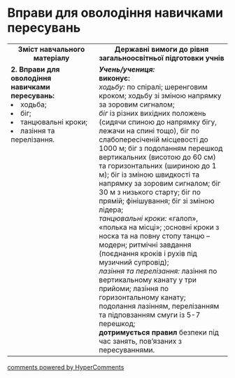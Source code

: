 <div id="hypercomments_widget" class="js-hypercomments-widget invisible"></div>

# Вправи для оволодіння навичками пересувань

<table>
  <tr>
    <td width="40%" align="center"><b>Зміст навчального матеріалу</b></td>
    <td width="60%" align="center"><b>Державні вимоги до рівня загальноосвітньої підготовки учнів</b></td>
  </tr>
  <tr>
<td width="40%" style="vertical-align:top !important;">
<b>2. Вправи для оволодіння навичками пересувань:</b><br>
<li>ходьба;</li> 
<li>біг;</li>
<li>танцювальні кроки;</li>
<li>лазіння та перелізання.</li>
</td> 
<td width="60%" style="vertical-align:top !important;">
<i><b>Учень/учениця:</b></i><br>
<b>виконує:</b><br>
<i>ходьбу:</i> по спіралі; шеренговим кроком; ходьбу зі зміною напрямку за зоровим сигналом;<br>
<i>біг</i> із різних вихідних положень (сидячи спиною до напрямку бігу, лежачи на спині тощо), біг по слабопересіченій місцевості до 1000 м; біг з подоланням перешкод вертикальних (висотою до 60 см) та горизонтальних (шириною до 1 м); біг із зміною швидкості та напрямку за зоровим сигналом; біг 30 м з низького старту; біг по прямій; фінішування; біг зі зміною лідера;<br>
<i>танцювальні кроки:</i> «галоп», «полька на місці»; ;основні кроки з носка та на повну стопу танцю – модерн; ритмічні завдання (поєднання кроків і рухів під музичний супровід); <br>
<i>лазіння та перелізання:</i> лазіння по вертикальному канату у три прийоми; лазіння по горизонтальному канату; подолання лазінням, перелізанням та підповзанням смуги із 5-7 перешкод;<br>
<b>дотримується правил</b> безпеки під час занять, пов’язаних з пересуваннями.
	</td>
  </tr>
</table>

<div class="js-hypercomments-container">
<a href="http://hypercomments.com" class="hc-link" title="comments widget">comments powered by HyperComments</a>
</div>